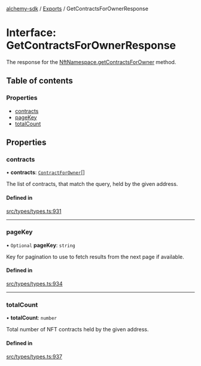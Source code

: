 [alchemy-sdk](../README.md) / [Exports](../modules.md) / GetContractsForOwnerResponse

# Interface: GetContractsForOwnerResponse

The response for the [NftNamespace.getContractsForOwner](../classes/NftNamespace.md#getcontractsforowner) method.

## Table of contents

### Properties

- [contracts](GetContractsForOwnerResponse.md#contracts)
- [pageKey](GetContractsForOwnerResponse.md#pagekey)
- [totalCount](GetContractsForOwnerResponse.md#totalcount)

## Properties

### contracts

• **contracts**: [`ContractForOwner`](ContractForOwner.md)[]

The list of contracts, that match the query, held by the given address.

#### Defined in

[src/types/types.ts:931](https://github.com/alchemyplatform/alchemy-sdk-js/blob/0c05b32/src/types/types.ts#L931)

___

### pageKey

• `Optional` **pageKey**: `string`

Key for pagination to use to fetch results from the next page if available.

#### Defined in

[src/types/types.ts:934](https://github.com/alchemyplatform/alchemy-sdk-js/blob/0c05b32/src/types/types.ts#L934)

___

### totalCount

• **totalCount**: `number`

Total number of NFT contracts held by the given address.

#### Defined in

[src/types/types.ts:937](https://github.com/alchemyplatform/alchemy-sdk-js/blob/0c05b32/src/types/types.ts#L937)
